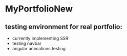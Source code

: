 # MyPortfolioNew

## testing environment for real portfolio:

- currently implementing SSR
- testing navbar
- angular animations testing
